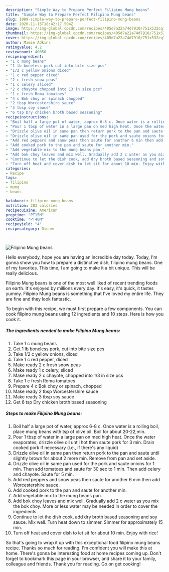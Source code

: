 ```yaml
---
description: "Simple Way to Prepare Perfect Filipino Mung beans"
title: "Simple Way to Prepare Perfect Filipino Mung beans"
slug: 1089-simple-way-to-prepare-perfect-filipino-mung-beans
date: 2020-11-15T18:42:17.504Z
image: https://img-global.cpcdn.com/recipes/405d7a22a74d7910/751x532cq70/filipino-mung-beans-recipe-main-photo.jpg
thumbnail: https://img-global.cpcdn.com/recipes/405d7a22a74d7910/751x532cq70/filipino-mung-beans-recipe-main-photo.jpg
cover: https://img-global.cpcdn.com/recipes/405d7a22a74d7910/751x532cq70/filipino-mung-beans-recipe-main-photo.jpg
author: Mamie Adkins
ratingvalue: 4.2
reviewcount: 40050
recipeingredient:
- "1 c mung beans"
- "1 lb boneless pork cut into bite size pcs"
- "1/2 c yellow onions diced"
- "1 c red pepper diced"
- "2 c fresh snow peas"
- "1 c celery sliced"
- "2 c chayote chopped into 13 in size pcs"
- "1 c fresh Roma tomatoes"
- "4 c Bok choy or spinach chopped"
- "2 tbsp Worcestershire sauce"
- "3 tbsp soy sauce"
- "6 tsp Dry chicken broth based seasoning"
recipeinstructions:
- "Boil half a large pot of water, approx 6-8 c. Once water is a rolling boil, place mung beans with tsp of olive oil. Boil for about 20-22;min."
- "Pour 1 tbsp of water in a large pan on med high heat. Once the water evaporates, drizzle olive oil until hot then saute pork for 3 min. Drain cooked pork if necessary (i.e., if there&#39;s any liquid)"
- "Drizzle olive oil in same pan then return pork to the pan and saute until slightly brown for about 2 more min. Remove from pan and set aside."
- "Drizzle olive oil in same pan used for the pork and saute onions for 1 min. Then add tomatoes and saute for 30 sec to 1 min. Then add celery and chayote. Saute for 5 min."
- "Add red peppers and snow peas then saute for another 6 min then add Worcestershire sauce."
- "Add cooked pork to the pan and saute for another min."
- "Add vegetable mix to the mung beans pan."
- "Add bok choy leaves and mix well. Gradually add 2 c water as you mix the bok choy. More or less water may be needed in order to cover the ingredients."
- "Continue to let the dish cook, add dry broth based seasoning and soy sauce. Mix well. Turn heat down to simmer. Simmer for approximately 15 min."
- "Turn off heat and cover dish to let sit for about 10 min. Enjoy with rice!"
categories:
- Recipe
tags:
- filipino
- mung
- beans

katakunci: filipino mung beans 
nutrition: 283 calories
recipecuisine: American
preptime: "PT15M"
cooktime: "PT40M"
recipeyield: "4"
recipecategory: Dinner

---
```



![Filipino Mung beans](https://img-global.cpcdn.com/recipes/405d7a22a74d7910/751x532cq70/filipino-mung-beans-recipe-main-photo.jpg)

Hello everybody, hope you are having an incredible day today. Today, I'm gonna show you how to prepare a distinctive dish, filipino mung beans. One of my favorites. This time, I am going to make it a bit unique. This will be really delicious.



Filipino Mung beans is one of the most well liked of recent trending foods on earth. It's enjoyed by millions every day. It's easy, it's quick, it tastes yummy. Filipino Mung beans is something that I've loved my entire life. They are fine and they look fantastic.


To begin with this recipe, we must first prepare a few components. You can cook filipino mung beans using 12 ingredients and 10 steps. Here is how you cook it.

<!--inarticleads1-->

##### The ingredients needed to make Filipino Mung beans:

1. Take 1 c mung beans
1. Get 1 lb boneless pork, cut into bite size pcs
1. Take 1/2 c yellow onions, diced
1. Take 1 c red pepper, diced
1. Make ready 2 c fresh snow peas
1. Make ready 1 c celery, sliced
1. Make ready 2 c chayote, chopped into 1/3 in size pcs
1. Take 1 c fresh Roma tomatoes
1. Prepare 4 c Bok choy or spinach, chopped
1. Make ready 2 tbsp Worcestershire sauce
1. Make ready 3 tbsp soy sauce
1. Get 6 tsp Dry chicken broth based seasoning




<!--inarticleads2-->

##### Steps to make Filipino Mung beans:

1. Boil half a large pot of water, approx 6-8 c. Once water is a rolling boil, place mung beans with tsp of olive oil. Boil for about 20-22;min.
1. Pour 1 tbsp of water in a large pan on med high heat. Once the water evaporates, drizzle olive oil until hot then saute pork for 3 min. Drain cooked pork if necessary (i.e., if there&#39;s any liquid)
1. Drizzle olive oil in same pan then return pork to the pan and saute until slightly brown for about 2 more min. Remove from pan and set aside.
1. Drizzle olive oil in same pan used for the pork and saute onions for 1 min. Then add tomatoes and saute for 30 sec to 1 min. Then add celery and chayote. Saute for 5 min.
1. Add red peppers and snow peas then saute for another 6 min then add Worcestershire sauce.
1. Add cooked pork to the pan and saute for another min.
1. Add vegetable mix to the mung beans pan.
1. Add bok choy leaves and mix well. Gradually add 2 c water as you mix the bok choy. More or less water may be needed in order to cover the ingredients.
1. Continue to let the dish cook, add dry broth based seasoning and soy sauce. Mix well. Turn heat down to simmer. Simmer for approximately 15 min.
1. Turn off heat and cover dish to let sit for about 10 min. Enjoy with rice!




So that's going to wrap it up with this exceptional food filipino mung beans recipe. Thanks so much for reading. I'm confident you will make this at home. There's gonna be interesting food at home recipes coming up. Don't forget to bookmark this page in your browser, and share it to your family, colleague and friends. Thank you for reading. Go on get cooking!
